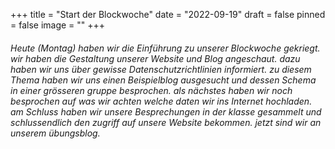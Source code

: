 +++
title = "Start der Blockwoche"
date = "2022-09-19"
draft = false
pinned = false
image = ""
+++
###### *H﻿eute (Montag) haben wir die Einführung zu unserer Blockwoche gekriegt. wir haben die Gestaltung unserer Website und Blog angeschaut. dazu haben wir uns über gewisse Datenschutzrichtlinien informiert. zu diesem Thema haben wir uns einen Beispielblog ausgesucht und dessen Schema in einer grösseren gruppe besprochen. als nächstes haben wir noch besprochen auf was wir achten welche daten wir ins Internet hochladen. am Schluss haben wir unsere Besprechungen in der klasse gesammelt und schlussendlich den zugriff auf unsere Website bekommen. jetzt sind wir an unserem übungsblog.*